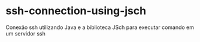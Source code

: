# ssh-connection-using-jsch
Conexão ssh utilizando Java e a biblioteca JSch para executar comando em um servidor ssh
